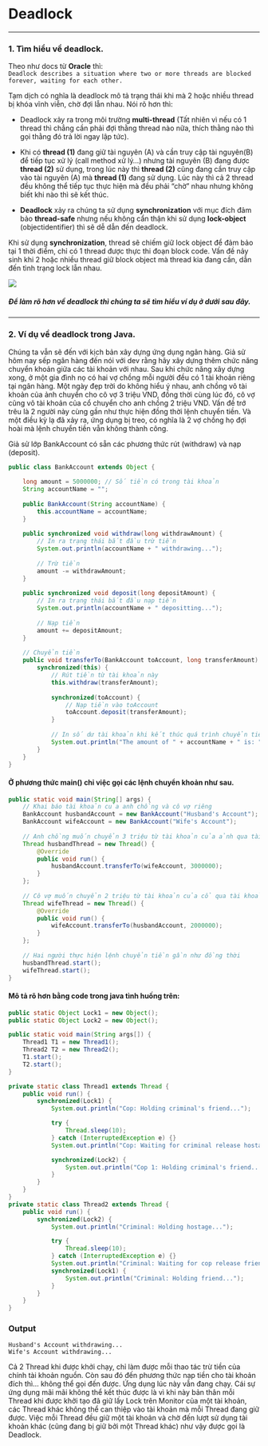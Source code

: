 # Deadlock

-----------
### 1. Tìm hiểu về deadlock.
Theo như docs từ **Oracle** thì: <br />
`Deadlock describes a situation where two or more threads are blocked forever, waiting for each other.` <br />

Tạm dịch có nghĩa là deadlock mô tả trạng thái khi mà 2 hoặc nhiều thread bị khóa vĩnh viễn, chờ đợi lẫn nhau. Nói rõ hơn thì: 
- Deadlock xảy ra trong môi trường **multi-thread** (Tất nhiên vì nếu có 1 thread thì chẳng cần phải đợi thằng thread nào nữa, thích thằng nào thì gọi thằng đó trả lời ngay lập tức).


- Khi có **thread (1)** đang giữ tài nguyên (A) và cần truy cập tài nguyên(B) để tiếp tục xử lý (call method xử lý…) nhưng tài nguyên (B) đang được **thread (2)** sử dụng, trong lúc này thì **thread (2)** cũng đang cần truy cập vào tài nguyên (A) mà **thread (1)** đang sử dụng. Lúc này thì cả 2 thread đều không thể tiếp tục thực hiện mà đều phải “chờ” nhau nhưng không biết khi nào thì sẽ kết thúc.

-  **Deadlock** xảy ra chúng ta sử dụng **synchronization** với mục đích đảm bảo **thread-safe** nhưng nếu không cẩn thận khi sử dụng **lock-object** (objectidentifier) thì sẽ dễ dẫn đến deadlock.

Khi sử dụng **synchronization**, thread sẽ chiếm giữ lock object để đảm bảo tại 1 thời điểm, chỉ có 1 thread được thực thi đoạn block code. Vấn đề nảy sinh khi 2 hoặc nhiều thread giữ block object mà thread kia đang cần, dẫn đến tình trạng lock lẫn nhau.

[![](http://thachleblog.com/wp-content/uploads/2016/10/java-thread-deadlock-crunchify-tutorial.jpg)](http://thachleblog.com/wp-content/uploads/2016/10/java-thread-deadlock-crunchify-tutorial.jpg)

##### Để làm rõ hơn về deadlock thì chúng ta sẽ tìm hiểu ví dụ ở dưới sau đây.
------------

### 2. Ví dụ về deadlock trong Java.
Chúng ta vẫn sẽ đến với kịch bản xây dựng ứng dụng ngân hàng. Giả sử hôm nay sếp ngân hàng đến nói với dev rằng hãy xây dựng thêm chức năng chuyển khoản giữa các tài khoản với nhau. Sau khi chức năng xây dựng xong, ở một gia đình nọ có hai vợ chồng mỗi người đều có 1 tài khoản riêng tại ngân hàng. Một ngày đẹp trời do không hiểu ý nhau, anh chồng vô tài khoản của ảnh chuyển cho cô vợ 3 triệu VND, đồng thời cùng lúc đó, cô vợ cũng vô tài khoản của cổ chuyển cho anh chồng 2 triệu VND. Vấn đề trớ trêu là 2 người này cùng gần như thực hiện đồng thời lệnh chuyển tiền. Và một điều kỳ lạ đã xảy ra, ứng dụng bị treo, có nghĩa là 2 vợ chồng họ đợi hoài mà lệnh chuyển tiền vẫn không thành công. 

Giả sử lớp BankAccount có sẵn các phương thức rút (withdraw) và nạp (deposit).

```java
public class BankAccount extends Object {
     
    long amount = 5000000; // Số tiền có trong tài khoản
    String accountName = "";
     
    public BankAccount(String accountName) {
        this.accountName = accountName;
    }
 
    public synchronized void withdraw(long withdrawAmount) {
        // In ra trạng thái bắt đầu trừ tiền
        System.out.println(accountName + " withdrawing...");
         
        // Trừ tiền
        amount -= withdrawAmount;
    }
     
    public synchronized void deposit(long depositAmount) {
        // In ra trạng thái bắt đầu nạp tiền
        System.out.println(accountName + " depositting...");
         
        // Nạp tiền
        amount += depositAmount;
    }
     
	// Chuyển tiền
    public void transferTo(BankAccount toAccount, long transferAmount) {
        synchronized(this) {
            // Rút tiền từ tài khoản này
            this.withdraw(transferAmount);
             
            synchronized(toAccount) {
                // Nạp tiền vào toAccount
                toAccount.deposit(transferAmount);
            }
             
            // In số dư tài khoản khi kết thúc quá trình chuyển tiền
            System.out.println("The amount of " + accountName + " is: " + amount);
        }
    }
}
```
#### Ở phương thức main() chỉ việc gọi các lệnh chuyển khoản như sau.

```java
public static void main(String[] args) {
    // Khai báo tài khoản của anh chồng và cô vợ riêng
    BankAccount husbandAccount = new BankAccount("Husband's Account");
    BankAccount wifeAccount = new BankAccount("Wife's Account");
 
    // Anh chồng muốn chuyển 3 triệu từ tài khoản của ảnh qua tài khoản cô vợ
    Thread husbandThread = new Thread() {
        @Override
        public void run() {
            husbandAccount.transferTo(wifeAccount, 3000000);
        }
    };
 
    // Cô vợ muốn chuyển 2 triệu từ tài khoản của cổ qua tài khoản của anh chồng
    Thread wifeThread = new Thread() {
        @Override
        public void run() {
            wifeAccount.transferTo(husbandAccount, 2000000);
        }
    };
 
    // Hai người thực hiện lệnh chuyển tiền gần như đồng thời
    husbandThread.start();
    wifeThread.start();
}
```
#### Mô tả rõ hơn bằng code trong java tình huống trên:
```java
public static Object Lock1 = new Object();
public static Object Lock2 = new Object();

public static void main(String args[]) {
    Thread1 T1 = new Thread1();
    Thread2 T2 = new Thread2();
    T1.start();
    T2.start();
}

private static class Thread1 extends Thread {
    public void run() {
        synchronized(Lock1) {
            System.out.println("Cop: Holding criminal's friend...");

            try {
                Thread.sleep(10);
            } catch (InterruptedException e) {}
            System.out.println("Cop: Waiting for criminal release hostage...");

            synchronized(Lock2) {
                System.out.println("Cop 1: Holding criminal's friend...");
            }
        }
    }
}
private static class Thread2 extends Thread {
    public void run() {
        synchronized(Lock2) {
            System.out.println("Criminal: Holding hostage...");

            try {
                Thread.sleep(10);
            } catch (InterruptedException e) {}
            System.out.println("Criminal: Waiting for cop release friend...");
            synchronized(Lock1) {
                System.out.println("Criminal: Holding friend...");
            }
        }
    }
}
```

### Output
	Husband's Account withdrawing...
	Wife's Account withdrawing...

Cả 2 Thread khi được khởi chạy, chỉ làm được mỗi thao tác trừ tiền của chính tài khoản nguồn. Còn sau đó đến phương thức nạp tiền cho tài khoản đích thì… không thể gọi đến được. Ứng dụng lúc này vẫn đang chạy. Cái sự ứng dụng mãi mãi không thể kết thúc được là vì khi này bản thân mỗi Thread khi được khởi tạo đã giữ lấy Lock trên Monitor của một tài khoản, các Thread khác không thể can thiệp vào tài khoản mà mỗi Thread đang giữ được. Việc mỗi Thread đều giữ một tài khoản và chờ đến lượt sử dụng tài khoản khác (cũng đang bị giữ bởi một Thread khác) như vậy được gọi là Deadlock.


